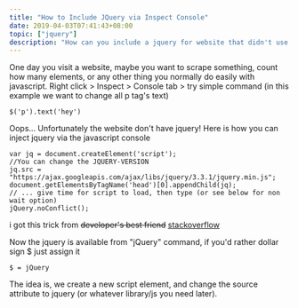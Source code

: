 ```yaml
---
title: "How to Include JQuery via Inspect Console"
date: 2019-04-03T07:41:43+08:00
topic: ["jquery"]
description: "How can you include a jquery for website that didn't use it via javascript console or inspect element"
---
```


One day you visit a website, maybe you want to scrape something, count how many elements, or any other thing you normally do easily with javascript. Right click > Inspect > Console tab > try simple command (in this example we want to change all p tag's text)

```
$('p').text('hey')
```

Oops... Unfortunately the website don't have jquery! Here is how you can inject jquery via the javascript console

```
var jq = document.createElement('script');
//You can change the JQUERY-VERSION
jq.src = "https://ajax.googleapis.com/ajax/libs/jquery/3.3.1/jquery.min.js";
document.getElementsByTagName('head')[0].appendChild(jq);
// ... give time for script to load, then type (or see below for non wait option)
jQuery.noConflict();
```

i got this trick from ~~developer's best friend~~ [stackoverflow](https://stackoverflow.com/questions/7474354/include-jquery-in-the-javascript-console)

Now the jquery is available from "jQuery" command, if you'd rather dollar sign $ just assign it
```
$ = jQuery
```

The idea is, we create a new script element, and change the source attribute to jquery (or whatever library/js you need later).



